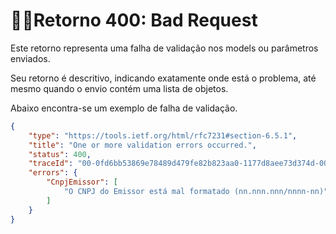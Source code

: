 # 🤦‍♂️Retorno 400: Bad Request

Este retorno representa uma falha de validação nos models ou parâmetros enviados. 

Seu retorno é descritivo, indicando exatamente onde está o problema, até mesmo quando o envio contém uma lista de objetos.

Abaixo encontra-se um exemplo de falha de validação.

```JSON
{
    "type": "https://tools.ietf.org/html/rfc7231#section-6.5.1",
    "title": "One or more validation errors occurred.",
    "status": 400,
    "traceId": "00-0fd6bb53869e78489d479fe82b823aa0-1177d8aee73d374d-00",
    "errors": {
        "CnpjEmissor": [
            "O CNPJ do Emissor está mal formatado (nn.nnn.nnn/nnnn-nn)"
        ]
    }
}
```